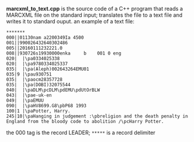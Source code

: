 **marcxml_to_text.cpp** is the source code of a C++ program that reads a MARCXML file on the standard
input; translates the file to a text file and writes it to standard ouput.
an example of a text file:
```
*******
000||01130nam a2200349Ia 4500
001||990026432640302486
005||20160111232221.0
008||930726s19930000enka     b    001 0 eng  
020|  |\pa0334025338
020|  |\pa9780334025337
035|  |\pa(Aleph)002643264EMU01
035|9 |\pau930751
035|  |\paocm28357728
035|  |\pa(DOBI)32075544
040|  |\paDLM\pcDLM\pdEMU\pdUtOrBLW
043|  |\pae-uk-en
049|  |\paEMUU
090|  |\paHV8699.G8\pbP68 1993
100|1 |\paPotter, Harry.
245|10|\paHanging in judgement :\pbreligion and the death penalty in England from the bloody code to abolition /\pcHarry Potter.

``` 
the 000 tag is the record LEADER; ``` ***** ``` is a record delimiter 

